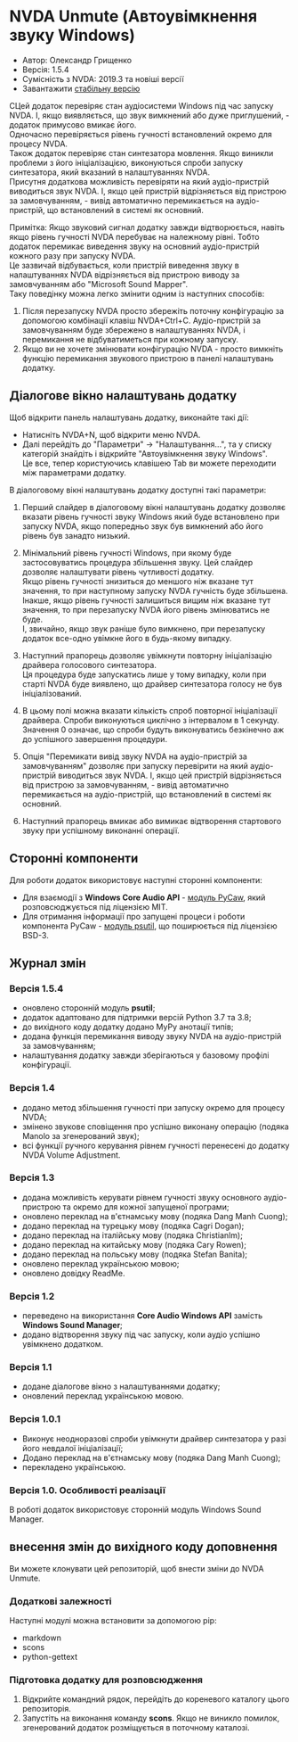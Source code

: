 # NVDA Unmute (Автоувімкнення звуку Windows)

* Автор: Олександр Грищенко
* Версія: 1.5.4
* Сумісність з NVDA: 2019.3 та новіші версії
* Завантажити [стабільну версію][1]

СЦей додаток перевіряє стан аудіосистеми Windows під час запуску NVDA. І, якщо виявляється, що звук вимкнений або дуже приглушений, - додаток примусово вмикає його.  
Одночасно перевіряється рівень гучності встановлений окремо для процесу NVDA.  
Також додаток перевіряє стан синтезатора мовлення. Якщо виникли проблеми з його ініціалізацією, виконуються спроби запуску синтезатора, який вказаний в налаштуваннях NVDA.  
Присутня додаткова можливість перевіряти на який аудіо-пристрій виводиться звук NVDA. І, якщо цей пристрій відрізняється від пристрою за замовчуванням, - вивід автоматично перемикається на аудіо-пристрій, що встановлений в системі як основний.

Примітка: Якщо звуковий сигнал додатку завжди відтворюється, навіть якщо рівень гучності NVDA перебуває на належному рівні. Тобто додаток перемикає виведення звуку на основний аудіо-пристрій кожного разу при запуску NVDA.  
Це зазвичай відбувається, коли пристрій виведення звуку в налаштуваннях NVDA відрізняється від пристрою виводу за замовчуванням або "Microsoft Sound Mapper".  
Таку поведінку можна легко змінити одним із наступних способів:

1. Після перезапуску NVDA просто збережіть поточну конфігурацію за допомогою комбінації клавіш NVDA+Ctrl+C. Аудіо-пристрій за замовчуванням буде збережено в налаштуваннях NVDA, і перемикання не відбуватиметься при кожному запуску.
2. Якщо ви не хочете змінювати конфігурацію NVDA - просто вимкніть функцію перемикання звукового пристрою в панелі налаштувань додатку.

## Діалогове вікно налаштувань додатку
Щоб відкрити панель налаштувань додатку, виконайте такі дії:

* Натисніть NVDA+N, щоб відкрити меню NVDA.
* Далі перейдіть до "Параметри" -> "Налаштування...", та у списку категорій знайдіть і відкрийте "Автоувімкнення звуку Windows".  
Це все, тепер користуючись клавішею Tab ви можете переходити між параметрами додатку.

В діалоговому вікні налаштувань додатку доступні такі параметри:

1. Перший слайдер в діалоговому вікні налаштувань додатку дозволяє вказати рівень гучності звуку Windows який буде встановлено при запуску NVDA, якщо попередньо звук був вимкнений або його рівень був занадто низький.

2. Мінімальний рівень гучності Windows, при якому буде застосовуватись процедура збільшення звуку. Цей слайдер дозволяє налаштувати рівень чутливості додатку.  
Якщо рівень гучності знизиться до меншого ніж вказане тут значення, то при наступному запуску NVDA гучність буде збільшена.  
Інакше, якщо рівень гучності залишиться вищим ніж вказане тут значення, то при перезапуску NVDA його рівень змінюватись не буде.  
І, звичайно, якщо звук раніше було вимкнено, при перезапуску додаток все-одно увімкне його в будь-якому випадку.

3. Наступний прапорець дозволяє увімкнути повторну ініціалізацію драйвера голосового синтезатора.  
Ця процедура буде запускатись лише у тому випадку, коли при старті NVDA буде виявлено, що драйвер синтезатора голосу не був ініціалізований.

4. В цьому полі можна вказати кількість спроб повторної ініціалізації драйвера. Спроби виконуються циклічно з інтервалом в 1 секунду. Значення 0 означає, що спроби будуть виконуватись безкінечно аж до успішного завершення процедури.

5. Опція "Перемикати вивід звуку NVDA на аудіо-пристрій за замовчуванням" дозволяє при запуску перевірити на який аудіо-пристрій виводиться звук NVDA. І, якщо цей пристрій відрізняється від пристрою за замовчуванням, - вивід автоматично перемикається на аудіо-пристрій, що встановлений в системі як основний.

6. Наступний прапорець вмикає або вимикає відтворення стартового звуку при успішному виконанні операції.

## Сторонні компоненти
Для роботи додаток використовує наступні сторонні компоненти:

* Для взаємодії з **Windows Core Audio API** - [модуль PyCaw](https://github.com/AndreMiras/pycaw/), який розповсюджується під ліцензією MIT.
* Для отримання інформації про запущені процеси і роботи компонента PyCaw - [модуль psutil](https://github.com/giampaolo/psutil), що поширюється під ліцензією BSD-3.

## Журнал змін

### Версія 1.5.4
* оновлено сторонній модуль **psutil**;
* додаток адаптовано для підтримки версій Python 3.7 та 3.8;
* до вихідного коду додатку додано MyPy анотації типів;
* додана функція перемикання виводу звуку NVDA на аудіо-пристрій за замовчуванням;
* налаштування додатку завжди зберігаються у базовому профілі конфігурації.

### Версія 1.4
* додано метод збільшення гучності при запуску окремо для процесу NVDA;
* змінено звукове сповіщення про успішно виконану операцію (подяка Manolo за згенерований звук);
* всі функції ручного керування рівнем гучності перенесені до додатку NVDA Volume Adjustment.

### Версія 1.3
* додана можливість керувати рівнем гучності звуку основного аудіо-пристрою та окремо для кожної запущеної програми;
* оновлено переклад на в'єтнамську мову (подяка Dang Manh Cuong);
* додано переклад на турецьку мову (подяка Cagri Dogan);
* додано переклад на італійську мову (подяка Christianlm);
* додано переклад на китайську мову (подяка Cary Rowen);
* додано переклад на польську мову (подяка Stefan Banita);
* оновлено переклад українською мовою;
* оновлено довідку ReadMe.

### Версія 1.2
* переведено на використання **Core Audio Windows API** замість **Windows Sound Manager**;
* додано відтворення звуку під час запуску, коли аудіо успішно увімкнено додатком.

### Версія 1.1
* додане діалогове вікно з налаштуваннями додатку;
* оновлений переклад українською мовою.

### Версія 1.0.1
* Виконує неодноразові спроби увімкнути драйвер синтезатора у разі його невдалої ініціалізації;
* Додано переклад на в'єтнамську мову (подяка Dang Manh Cuong);
* перекладено українською.

### Версія 1.0. Особливості реалізації
В роботі додаток використовує сторонній модуль Windows Sound Manager.

## внесення змін до вихідного коду доповнення
Ви можете клонувати цей репозиторій, щоб внести зміни до NVDA Unmute.

### Додаткові залежності
Наступні модулі можна встановити за допомогою pip:

- markdown
- scons
- python-gettext

### Підготовка додатку для розповсюдження
1. Відкрийте командний рядок, перейдіть до кореневого каталогу цього репозиторія.
2. Запустіть на виконання команду **scons**. Якщо не виникло помилок, згенерований додаток розміщується в поточному каталозі.

[1]: https://github.com/grisov/Unmute/releases/download/latest/unmute-1.5.4.nvda-addon
